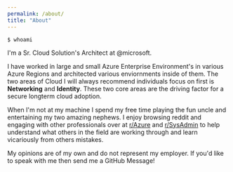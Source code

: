 ```yaml
---
permalink: /about/
title: "About"
---
```


````
$ whoami
````
I'm a Sr. Cloud Solution's Architect at @microsoft.

I have worked in large and small Azure  Enterprise Environment's in various Azure Regions and architected various enviornments inside of them.  The two areas of Cloud I will always recommend individuals focus on first is **Networking** and **Identity**. These two core areas are the driving factor for a secure longterm cloud adoption.

When I'm not at my machine I spend my free time playing the fun uncle and entertaining my two amazing nephews. I enjoy browsing reddit and engaging with other professionals over at [r/Azure](https://reddit.com/r/Azure) and [r/SysAdmin](https://reddit.com/r/SysAdmin) to help understand what others in the field are working through and learn vicariously from others mistakes.

My opinions are of my own and do not represent my employer. If you'd like to speak with me then send me a GitHub Message!
